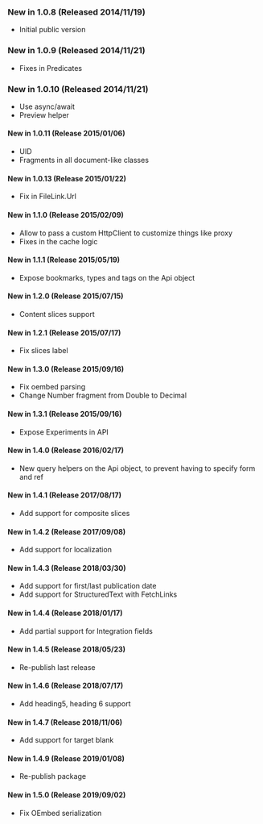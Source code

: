 
### New in 1.0.8 (Released 2014/11/19)
* Initial public version

### New in 1.0.9 (Released 2014/11/21)
* Fixes in Predicates

### New in 1.0.10 (Released 2014/11/21)
* Use async/await
* Preview helper

#### New in 1.0.11 (Release 2015/01/06)
* UID
* Fragments in all document-like classes

#### New in 1.0.13 (Release 2015/01/22)
* Fix in FileLink.Url

#### New in 1.1.0 (Release 2015/02/09)
* Allow to pass a custom HttpClient to customize things like proxy
* Fixes in the cache logic

#### New in 1.1.1 (Release 2015/05/19)
* Expose bookmarks, types and tags on the Api object

#### New in 1.2.0 (Release 2015/07/15)
* Content slices support

#### New in 1.2.1 (Release 2015/07/17)
* Fix slices label

#### New in 1.3.0 (Release 2015/09/16)
* Fix oembed parsing
* Change Number fragment from Double to Decimal

#### New in 1.3.1 (Release 2015/09/16)
* Expose Experiments in API

#### New in 1.4.0 (Release 2016/02/17)
* New query helpers on the Api object, to prevent having to specify form and ref

#### New in 1.4.1 (Release 2017/08/17)
* Add support for composite slices

#### New in 1.4.2 (Release 2017/09/08)
* Add support for localization

#### New in 1.4.3 (Release 2018/03/30)
* Add support for first/last publication date
* Add support for StructuredText with FetchLinks

#### New in 1.4.4 (Release 2018/01/17)
* Add partial support for Integration fields

#### New in 1.4.5 (Release 2018/05/23)
* Re-publish last release

#### New in 1.4.6 (Release 2018/07/17)
* Add heading5, heading 6 support

#### New in 1.4.7 (Release 2018/11/06)
* Add support for target blank

#### New in 1.4.9 (Release 2019/01/08)
* Re-publish package
#### New in 1.5.0 (Release 2019/09/02)
* Fix OEmbed serialization
